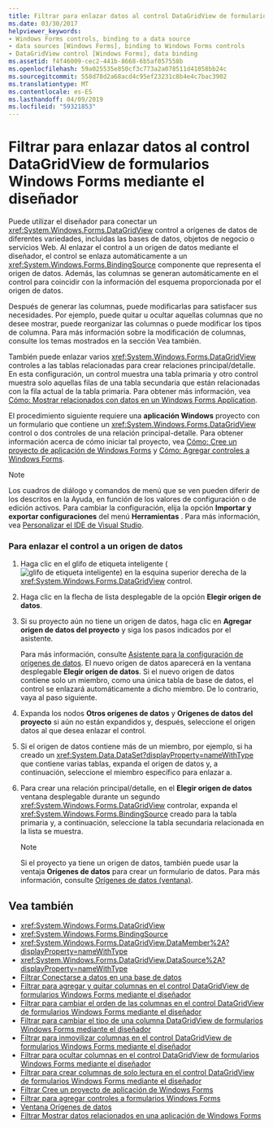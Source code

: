 ```yaml
---
title: Filtrar para enlazar datos al control DataGridView de formularios Windows Forms mediante el diseñador
ms.date: 03/30/2017
helpviewer_keywords:
- Windows Forms controls, binding to a data source
- data sources [Windows Forms], binding to Windows Forms controls
- DataGridView control [Windows Forms], data binding
ms.assetid: f4f46009-cec2-441b-8668-6b5af057558b
ms.openlocfilehash: 59a025535e850cf3c773a2a078511d41058bb24c
ms.sourcegitcommit: 558d78d2a68acd4c95ef23231c8b4e4c7bac3902
ms.translationtype: MT
ms.contentlocale: es-ES
ms.lasthandoff: 04/09/2019
ms.locfileid: "59321853"
---
```

# <a name="how-to-bind-data-to-the-windows-forms-datagridview-control-using-the-designer"></a>Filtrar para enlazar datos al control DataGridView de formularios Windows Forms mediante el diseñador
Puede utilizar el diseñador para conectar un <xref:System.Windows.Forms.DataGridView> control a orígenes de datos de diferentes variedades, incluidas las bases de datos, objetos de negocio o servicios Web. Al enlazar el control a un origen de datos mediante el diseñador, el control se enlaza automáticamente a un <xref:System.Windows.Forms.BindingSource> componente que representa el origen de datos. Además, las columnas se generan automáticamente en el control para coincidir con la información del esquema proporcionada por el origen de datos.  
  
 Después de generar las columnas, puede modificarlas para satisfacer sus necesidades. Por ejemplo, puede quitar u ocultar aquellas columnas que no desee mostrar, puede reorganizar las columnas o puede modificar los tipos de columna. Para más información sobre la modificación de columnas, consulte los temas mostrados en la sección Vea también.  
  
 También puede enlazar varios <xref:System.Windows.Forms.DataGridView> controles a las tablas relacionadas para crear relaciones principal/detalle. En esta configuración, un control muestra una tabla primaria y otro control muestra solo aquellas filas de una tabla secundaria que están relacionadas con la fila actual de la tabla primaria. Para obtener más información, vea [Cómo: Mostrar relacionados con datos en un Windows Forms Application](https://docs.microsoft.com/previous-versions/visualstudio/visual-studio-2013/57tx3hhe(v=vs.120)).  
  
 El procedimiento siguiente requiere una **aplicación Windows** proyecto con un formulario que contiene un <xref:System.Windows.Forms.DataGridView> control o dos controles de una relación principal-detalle. Para obtener información acerca de cómo iniciar tal proyecto, vea [Cómo: Cree un proyecto de aplicación de Windows Forms](/visualstudio/ide/step-1-create-a-windows-forms-application-project) y [Cómo: Agregar controles a Windows Forms](how-to-add-controls-to-windows-forms.md).  
  
> [!NOTE]
>  Los cuadros de diálogo y comandos de menú que se ven pueden diferir de los descritos en la Ayuda, en función de los valores de configuración o de edición activos. Para cambiar la configuración, elija la opción **Importar y exportar configuraciones** del menú **Herramientas** . Para más información, vea [Personalizar el IDE de Visual Studio](/visualstudio/ide/personalizing-the-visual-studio-ide).  
  
### <a name="to-bind-the-control-to-a-data-source"></a>Para enlazar el control a un origen de datos  
  
1. Haga clic en el glifo de etiqueta inteligente (![glifo de etiqueta inteligente](./media/vs-winformsmttagglyph.gif "VS_WinFormSmtTagGlyph")) en la esquina superior derecha de la <xref:System.Windows.Forms.DataGridView> control.  
  
2. Haga clic en la flecha de lista desplegable de la opción **Elegir origen de datos**.  
  
3. Si su proyecto aún no tiene un origen de datos, haga clic en **Agregar origen de datos del proyecto** y siga los pasos indicados por el asistente.  
  
     Para más información, consulte [Asistente para la configuración de orígenes de datos](https://docs.microsoft.com/previous-versions/visualstudio/visual-studio-2013/w4dd7z6t(v=vs.120)). El nuevo origen de datos aparecerá en la ventana desplegable **Elegir origen de datos**. Si el nuevo origen de datos contiene solo un miembro, como una única tabla de base de datos, el control se enlazará automáticamente a dicho miembro. De lo contrario, vaya al paso siguiente.  
  
4. Expanda los nodos **Otros orígenes de datos** y **Orígenes de datos del proyecto** si aún no están expandidos y, después, seleccione el origen datos al que desea enlazar el control.  
  
5. Si el origen de datos contiene más de un miembro, por ejemplo, si ha creado un <xref:System.Data.DataSet?displayProperty=nameWithType> que contiene varias tablas, expanda el origen de datos y, a continuación, seleccione el miembro específico para enlazar a.  
  
6. Para crear una relación principal/detalle, en el **Elegir origen de datos** ventana desplegable durante un segundo <xref:System.Windows.Forms.DataGridView> controlar, expanda el <xref:System.Windows.Forms.BindingSource> creado para la tabla primaria y, a continuación, seleccione la tabla secundaria relacionada en la lista se muestra.  
  
    > [!NOTE]
    >  Si el proyecto ya tiene un origen de datos, también puede usar la ventaja **Orígenes de datos** para crear un formulario de datos. Para más información, consulte [Orígenes de datos (ventana)](https://docs.microsoft.com/previous-versions/visualstudio/visual-studio-2013/6ckyxa83(v=vs.120)).  
  
## <a name="see-also"></a>Vea también

- <xref:System.Windows.Forms.DataGridView>
- <xref:System.Windows.Forms.BindingSource>
- <xref:System.Windows.Forms.DataGridView.DataMember%2A?displayProperty=nameWithType>
- <xref:System.Windows.Forms.DataGridView.DataSource%2A?displayProperty=nameWithType>
- [Filtrar Conectarse a datos en una base de datos](https://docs.microsoft.com/previous-versions/visualstudio/visual-studio-2013/fxk9yw1t(v=vs.120))
- [Filtrar para agregar y quitar columnas en el control DataGridView de formularios Windows Forms mediante el diseñador](add-and-remove-columns-in-the-datagrid-using-the-designer.md)
- [Filtrar para cambiar el orden de las columnas en el control DataGridView de formularios Windows Forms mediante el diseñador](change-the-order-of-columns-in-the-datagrid-using-the-designer.md)
- [Filtrar para cambiar el tipo de una columna DataGridView de formularios Windows Forms mediante el diseñador](change-the-type-of-a-wf-datagridview-column-using-the-designer.md)
- [Filtrar para inmovilizar columnas en el control DataGridView de formularios Windows Forms mediante el diseñador](freeze-columns-in-the-datagrid-using-the-designer.md)
- [Filtrar para ocultar columnas en el control DataGridView de formularios Windows Forms mediante el diseñador](hide-columns-in-the-datagrid-using-the-designer.md)
- [Filtrar para crear columnas de solo lectura en el control DataGridView de formularios Windows Forms mediante el diseñador](make-columns-read-only-in-the-datagrid-using-the-designer.md)
- [Filtrar Cree un proyecto de aplicación de Windows Forms](/visualstudio/ide/step-1-create-a-windows-forms-application-project)
- [Filtrar para agregar controles a formularios Windows Forms](how-to-add-controls-to-windows-forms.md)
- [Ventana Orígenes de datos](https://docs.microsoft.com/previous-versions/visualstudio/visual-studio-2013/6ckyxa83(v=vs.120))
- [Filtrar Mostrar datos relacionados en una aplicación de Windows Forms](https://docs.microsoft.com/previous-versions/visualstudio/visual-studio-2013/57tx3hhe(v=vs.120))
